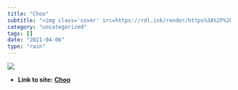 ```yaml
---
title: "Choo"
subtitle: "<img class='cover' src=https://rdl.ink/render/https%3A%2F%2Fchoo.io>"
category: "uncategorized"
tags: []
date: "2021-04-06"
type: "rain"
---
```

<img class="cover" src=https://rdl.ink/render/https%3A%2F%2Fchoo.io>


* **Link to site:** **[Choo](https://choo.io)**
